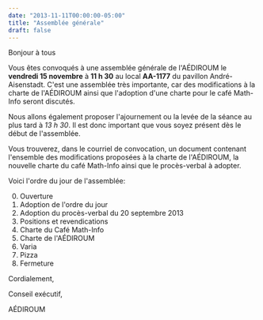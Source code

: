```yaml
---
date: "2013-11-11T00:00:00-05:00"
title: "Assemblée générale"
draft: false
---
```


Bonjour à tous

Vous êtes convoqués à une assemblée générale de l'AÉDIROUM le **vendredi 15 novembre** à **11 h 30** au local **AA-1177** du pavillon André-Aisenstadt.
C'est une assemblée très importante, car des modifications à la charte de l'AÉDIROUM ainsi que l'adoption d'une charte pour le café Math-Info seront discutés.

Nous allons également proposer l'ajournement ou la levée de la séance au plus tard à *13 h 30*.
Il est donc important que vous soyez présent dès le début de l'assemblée.

Vous trouverez, dans le courriel de convocation, un document contenant l'ensemble des modifications proposées à la charte de l'AÉDIROUM, la nouvelle charte du café Math-Info ainsi que le procès-verbal à adopter.

Voici l'ordre du jour de l'assemblée:

0. Ouverture
1. Adoption de l'ordre du jour
2. Adoption du procès-verbal du 20 septembre 2013
3. Positions et revendications
4. Charte du Café Math-Info
5. Charte de l'AÉDIROUM
6. Varia
7. Pizza
8. Fermeture

Cordialement,

Conseil exécutif,

AÉDIROUM
